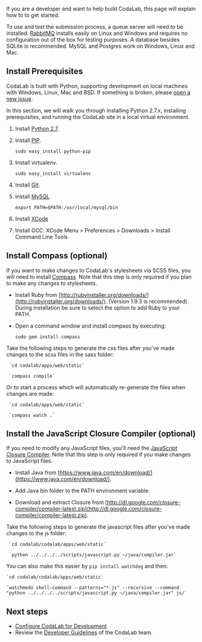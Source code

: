If you are a developer and want to help build CodaLab, this page will explain how to to get started.

To use and test the submission process, a queue server will need to be installed. [RabbitMQ](http://www.rabbitmq.com/download.html) installs easily on Linux and Windows and requires no configuration out of the box for testing purposes. A database besides SQLite is recommended. MySQL and Postgres work on Windows, Linux and Mac.

## Install Prerequisites

CodaLab is built with Python, supporting development on local machines with Windows, Linux, Mac and BSD. If something is broken, please [open a new issue](https://github.com/codalab/codalab/issues?state=open).

In this section, we will walk you through installing Python 2.7.x, installing prerequisites, and running the CodaLab site in a local virtual environment.

1. Install [Python 2.7](http://www.python.org/getit/).

2. Install [PIP](https://pypi.python.org/pypi/pip).

   `sudo easy_install python-pip`

3. Install virtualenv.

   `sudo easy_install virtualenv`

4. Install [Git](https://code.google.com/p/git-osx-installer/).

5. Install [MySQL](http://dev.mysql.com/downloads/file.php?id=450908)

   `export PATH=$PATH:/usr/local/mysql/bin`

6. Install [XCode](https://developer.apple.com/xcode/)

7. Install GCC. XCode Menu > Preferences > Downloads > Install Command Line Tools

## Install Compass (optional)
If you want to make changes to CodaLab's stylesheets via SCSS files, you will need to install [Compass](http://compass-style.org/). Note that this step is only required if you plan to make any changes to stylesheets.

   - Install Ruby from  [http://rubyinstaller.org/downloads/](http://rubyinstaller.org/downloads/). (Version 1.9.3 is recommended). During installation be sure to select the option to add Ruby to your PATH.
 
   - Open a command window and install compass by executing: 

     `sudo gem install compass`

   Take the following steps to generate the css files after you've made changes to the scss files in the sass folder:

     `cd codalab/apps/web/static`

     `compass compile`

   Or to start a process which will automatically re-generate the files when changes are made:

     `cd codalab/apps/web/static`

     `compass watch .`

## Install the JavaScript Closure Compiler (optional)
If you need to modify any JavaScript files, you'll need the [JavaScript Closure Compiler](https://developers.google.com/closure/compiler/). Note that this step is only required if you make changes to JavaScript files.

   - Install Java from  [https://www.java.com/en/download/](https://www.java.com/en/download/).
  
   - Add Java bin folder to the PATH environment variable.

   - Download and extract Closure from [http://dl.google.com/closure-compiler/compiler-latest.zip](http://dl.google.com/closure-compiler/compiler-latest.zip).

   Take the following steps to generate the javascript files after you've made changes to the js folder:

     `cd codalab/codalab/apps/web/static`

     `python ../../../../scripts/javascript.py ~/java/compiler.jar`

You can also make this easier by `pip install watchdog` and then:

    `cd codalab/codalab/apps/web/static`

    `watchmedo shell-command --patterns="*.js" --recursive --command "python ../../../../scripts/javascript.py ~/java/compiler.jar" js/`

## Next steps
- [Configure CodaLab for Development](Dev_Configure-Codalab-For-Development)
- Review the [Developer Guidelines](Dev_Developer-Guidelines) of the CodaLab team.